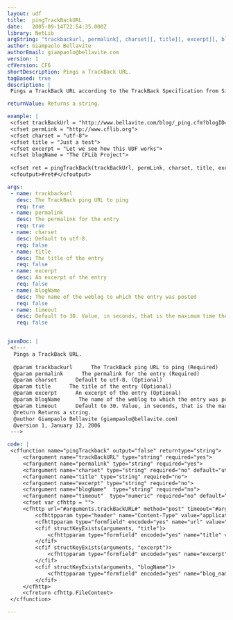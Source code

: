 ```yaml
---
layout: udf
title:  pingTrackBackURL
date:   2005-09-14T22:54:35.000Z
library: NetLib
argString: "trackbackurl, permalink[, charset][, title][, excerpt][, blogName][, timeout]"
author: Giampaolo Bellavite
authorEmail: giampaolo@bellavite.com
version: 1
cfVersion: CF6
shortDescription: Pings a TrackBack URL.
tagBased: true
description: |
 Pings a TrackBack URL according to the TrackBack Specification from SixApart (http://www.sixapart.com/pronet/docs/trackback_spec).

returnValue: Returns a string.

example: |
 <cfset trackBackUrl = "http://www.bellavite.com/blog/_ping.cfm?blogID=1482">
 <cfset permLink = "http://www.cflib.org">
 <cfset charset = "utf-8">
 <cfset title = "Just a test">
 <cfset excerpt = "Let we see how this UDF works">
 <cfset blogName = "The CFLib Project">
 
 <cfset ret = pingTrackBack(trackBackUrl, permLink, charset, title, excerpt, blogName)>
 <cfoutput>#ret#</cfoutput>

args:
 - name: trackbackurl
   desc: The TrackBack ping URL to ping
   req: true
 - name: permalink
   desc: The permalink for the entry
   req: true
 - name: charset
   desc: Default to utf-8.
   req: false
 - name: title
   desc: The title of the entry
   req: false
 - name: excerpt
   desc: An excerpt of the entry
   req: false
 - name: blogName
   desc: The name of the weblog to which the entry was posted
   req: false
 - name: timeout
   desc: Default to 30. Value, in seconds, that is the maximum time the request can take
   req: false


javaDoc: |
 <!---
  Pings a TrackBack URL.
  
  @param trackbackurl      The TrackBack ping URL to ping (Required)
  @param permalink      The permalink for the entry (Required)
  @param charset      Default to utf-8. (Optional)
  @param title      The title of the entry (Optional)
  @param excerpt      An excerpt of the entry (Optional)
  @param blogName      The name of the weblog to which the entry was posted (Optional)
  @param timeout      Default to 30. Value, in seconds, that is the maximum time the request can take (Optional)
  @return Returns a string. 
  @author Giampaolo Bellavite (giampaolo@bellavite.com) 
  @version 1, January 12, 2006 
 --->

code: |
 <cffunction name="pingTrackback" output="false" returntype="string">
     <cfargument name="trackBackURL" type="string" required="yes">
     <cfargument name="permalink" type="string" required="yes">
     <cfargument name="charset" type="string" required="no" default="utf-8">
     <cfargument name="title" type="string" required="no">
     <cfargument name="excerpt" type="string" required="no">
     <cfargument name="blogName"  type="string" required="no">
     <cfargument name="timeout"  type="numeric" required="no" default="30">
     <cfset var cfhttp = "">
     <cfhttp url="#arguments.trackBackURL#" method="post" timeout="#arguments.timeout#" charset="#arguments.charset#">
         <cfhttpparam type="header" name="Content-Type" value="application/x-www-form-urlencoded; charset=#arguments.charset#">
         <cfhttpparam type="formfield" encoded="yes" name="url" value="#arguments.permalink#">
         <cfif structKeyExists(arguments, "title")>
             <cfhttpparam type="formfield" encoded="yes" name="title" value="#arguments.title#">
         </cfif>
         <cfif structKeyExists(arguments, "excerpt")>
             <cfhttpparam type="formfield" encoded="yes" name="excerpt" value="#arguments.excerpt#">
         </cfif>
         <cfif structKeyExists(arguments, "blogName")>
             <cfhttpparam type="formfield" encoded="yes" name="blog_name" value="#arguments.blogName#">
         </cfif>
     </cfhttp>
     <cfreturn cfhttp.FileContent>
 </cffunction>

---
```


